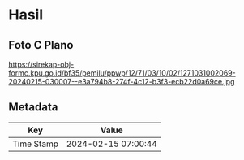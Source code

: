 # Hasil

## Foto C Plano

https://sirekap-obj-formc.kpu.go.id/bf35/pemilu/ppwp/12/71/03/10/02/1271031002069-20240215-030007--e3a794b8-274f-4c12-b3f3-ecb22d0a69ce.jpg


## Metadata

| Key        | Value               |
| ---------- | ------------------- |
| Time Stamp | 2024-02-15 07:00:44 |



